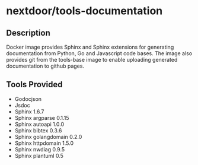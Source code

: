 # nextdoor/tools-documentation

## Description

Docker image provides Sphinx and Sphinx extensions for generating
documentation from Python, Go and Javascript code bases.  The image
also provides git from the tools-base image to enable uploading
generated documentation to github pages.

## Tools Provided

 * Godocjson
 * Jsdoc
 * Sphinx 1.6.7
 * Sphinx argparse 0.1.15
 * Sphinx autoapi 1.0.0
 * Sphinx bibtex 0.3.6
 * Sphinx golangdomain 0.2.0
 * Sphinx httpdomain 1.5.0
 * Sphinx nwdiag 0.9.5
 * Sphinx plantuml 0.5
